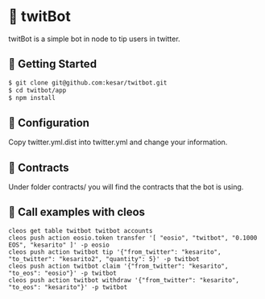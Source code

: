 🦉 twitBot
========================

twitBot is a simple bot in node to tip users in twitter.

📌 Getting Started
------------

```bash
$ git clone git@github.com:kesar/twitbot.git
$ cd twitbot/app
$ npm install
```

📌 Configuration
------------

Copy twitter.yml.dist into twitter.yml and change your information.

📌 Contracts
------------

Under folder contracts/ you will find the contracts that the bot is using.


📌 Call examples with cleos
------------

```
cleos get table twitbot twitbot accounts
cleos push action eosio.token transfer '[ "eosio", "twitbot", "0.1000 EOS", "kesarito" ]' -p eosio
cleos push action twitbot tip '{"from_twitter": "kesarito", "to_twitter": "kesarito2", "quantity": 5}' -p twitbot
cleos push action twitbot claim '{"from_twitter": "kesarito", "to_eos": "eosio"}' -p twitbot
cleos push action twitbot withdraw '{"from_twitter": "kesarito", "to_eos": "kesarito"}' -p twitbot
```
